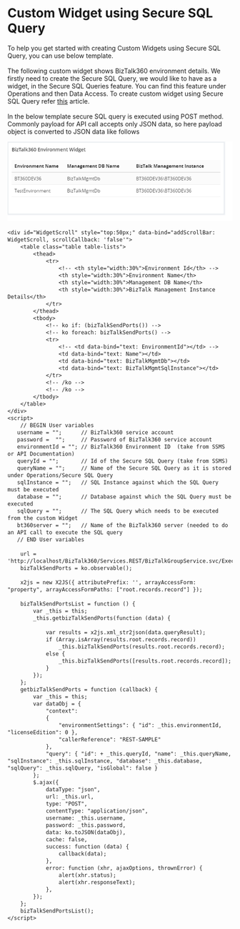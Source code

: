 # Custom Widget using Secure SQL Query

To help you get started with creating Custom Widgets using Secure SQL Query, you can use below template.<br /><br />
The following custom widget shows BizTalk360 environment details. We firstly need to create the Secure SQL Query, we would like to have as a widget, in the Secure SQL Queries feature. You can find this feature under Operations and then Data Access. To create custom widget using Secure SQL Query refer [this](https://docs.biztalk360.com/docs/creating-a-custom-widget-for-executing-secure-sql-queries) article.<br /><br />
In the below template secure SQL query is executed using POST method. Commonly payload for API call accepts only JSON data, so here payload object is converted to JSON data like follows

![SampleCustomTemplateWidget](https://github.com/biztalk360/Custom-Widgets/blob/master/Kovai.BizTalk360.SampleCustomWidgets/Images/SampleCustomTemplateWidget.png)

```
<div id="WidgetScroll" style="top:50px;" data-bind="addScrollBar: WidgetScroll, scrollCallback: 'false'">
    <table class="table table-lists">
        <thead>
            <tr>
                <!-- <th style="width:30%">Environment Id</th> -->
                <th style="width:30%">Environment Name</th>
                <th style="width:30%">Management DB Name</th>
                <th style="width:30%">BizTalk Management Instance Details</th>
            </tr>
        </thead>
        <tbody>
            <!-- ko if: (bizTalkSendPorts()) -->
            <!-- ko foreach: bizTalkSendPorts() -->
            <tr>                
                <!-- <td data-bind="text: EnvironmentId"></td> -->
                <td data-bind="text: Name"></td>
                <td data-bind="text: BizTalkMgmtDb"></td>
                <td data-bind="text: BizTalkMgmtSqlInstance"></td>
            </tr>
            <!-- /ko -->
            <!-- /ko -->
        </tbody>
    </table>
</div>
<script>
    // BEGIN User variables
   username = "";      // BizTalk360 service account
   password =  "";     // Password of BizTalk360 service account
   environmentId = ""; // BizTalk360 Environment ID  (take from SSMS or API Documentation)
   queryId = "";       // Id of the Secure SQL Query (take from SSMS)
   queryName = "";     // Name of the Secure SQL Query as it is stored under Operations/Secure SQL Query
   sqlInstance = "";   // SQL Instance against which the SQL Query must be executed
   database = "";      // Database against which the SQL Query must be executed
   sqlQuery = "";      // The SQL Query which needs to be executed from the custom Widget
   bt360server = "";   // Name of the BizTalk360 server (needed to do an API call to execute the SQL query
   // END User variables

    url = 'http://localhost/BizTalk360/Services.REST/BizTalkGroupService.svc/ExecuteCustomSQLQuery';
    bizTalkSendPorts = ko.observable();

    x2js = new X2JS({ attributePrefix: '', arrayAccessForm: "property", arrayAccessFormPaths: ["root.records.record"] });

    bizTalkSendPortsList = function () {
        var _this = this;
        _this.getbizTalkSendPorts(function (data) {

            var results = x2js.xml_str2json(data.queryResult);
            if (Array.isArray(results.root.records.record))
                _this.bizTalkSendPorts(results.root.records.record);
            else {
                _this.bizTalkSendPorts([results.root.records.record]);
            }
        });
    };
    getbizTalkSendPorts = function (callback) {
        var _this = this;
        var dataObj = {
            "context":
            {
                "environmentSettings": { "id": _this.environmentId, "licenseEdition": 0 },
                "callerReference": "REST-SAMPLE"
            },
            "query": { "id": + _this.queryId, "name": _this.queryName, "sqlInstance": _this.sqlInstance, "database": _this.database, "sqlQuery": _this.sqlQuery, "isGlobal": false }
        };        
        $.ajax({
            dataType: "json",
            url: _this.url,
            type: "POST",
            contentType: "application/json",
            username: _this.username,
            password: _this.password,
            data: ko.toJSON(dataObj),
            cache: false,
            success: function (data) {
                callback(data);
            },
            error: function (xhr, ajaxOptions, thrownError) {
                alert(xhr.status);
                alert(xhr.responseText);
            },
        });
    };
    bizTalkSendPortsList();
</script>
```
